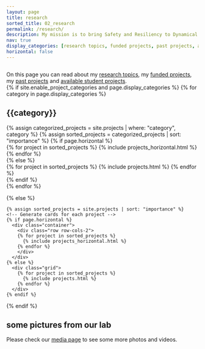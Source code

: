 ```yaml
---
layout: page
title: research
sorted_title: 02_research
permalink: /research/
description: My mission is to bring Safety and Resiliency to Dynamical Systems.
nav: true
display_categories: [research topics, funded projects, past projects, available student projects]
horizontal: false
---
```


<div class="row">
    <div class="col-sm mt-3 mt-md-0">
        <img class="img-fluid rounded" src="{{ '/assets/img/projects/research_topics_word_cloud.jpg' | relative_url }}" alt="" title="Research topics"/>
    </div>
</div>

<p>
<div>
On this page you can read about my <a href="#research topics">research topics</a>, my <a href="#funded projects">funded projects</a>, my <a href="#past projects">past projects</a> and <a href="#available student projects">available student projects</a>.
</div>

<div class="projects">
  {% if site.enable_project_categories and page.display_categories %}
  <!-- Display categorized projects -->
    {% for category in page.display_categories %}
      <section id="{{category}}">
      <h2 class="category">{{category}}</h2>
      {% assign categorized_projects = site.projects | where: "category", category %}
      {% assign sorted_projects = categorized_projects | sort: "importance" %}
      <!-- Generate cards for each project -->
      {% if page.horizontal %}
        <div class="container">
          <div class="row row-cols-2">
          {% for project in sorted_projects %}
            {% include projects_horizontal.html %}
          {% endfor %}
          </div>
        </div>
      {% else %}
        <div class="grid">
          {% for project in sorted_projects %}
            {% include projects.html %}
          {% endfor %}
        </div>
      {% endif %}
      </section>
    {% endfor %}

  {% else %}
  <!-- Display projects without categories -->
    {% assign sorted_projects = site.projects | sort: "importance" %}
    <!-- Generate cards for each project -->
    {% if page.horizontal %}
      <div class="container">
        <div class="row row-cols-2">
        {% for project in sorted_projects %}
          {% include projects_horizontal.html %}
        {% endfor %}
        </div>
      </div>
    {% else %}
      <div class="grid">
        {% for project in sorted_projects %}
          {% include projects.html %}
        {% endfor %}
      </div>
    {% endif %}

  {% endif %}

</div>

<div class="projects">
      <h2 class="category">some pictures from our lab</h2>

  <p class="post-content">Please check our <a href=" {{ "media" | relative_url }}">media page</a> to see some more photos and videos.</p>
  <div class="row">
    <div class="col-sm mt-3 mt-md-0">
        <img class="img-fluid rounded" src="{{ '/assets/img/projects/research_lab.jpg' | relative_url }}" alt="" title="Research in our lab"/>
    </div>
  </div>
</div>